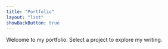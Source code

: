 ```yaml
---
title: "Portfolio"
layout: "list"
showBackButton: true
---
```


Welcome to my portfolio. Select a project to explore my writing.
